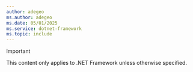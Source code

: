 ```yaml
---
author: adegeo
ms.author: adegeo
ms.date: 05/01/2025
ms.service: dotnet-framework
ms.topic: include
---
```


> [!IMPORTANT]
> This content only applies to .NET Framework unless otherwise specified.
